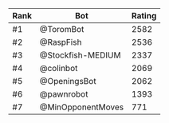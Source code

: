 Rank|Bot|Rating
---|---|---
#1|@ToromBot|2582
#2|@RaspFish|2536
#3|@Stockfish-MEDIUM|2337
#4|@colinbot|2069
#5|@OpeningsBot|2062
#6|@pawnrobot|1393
#7|@MinOpponentMoves|771
